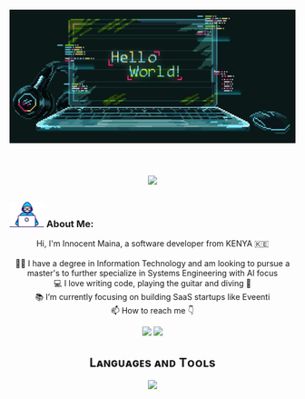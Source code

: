 <!-- ---------------------------------------------- -->
<!-- Hello World Image -->
<!-- ---------------------------------------------- -->
<h1 align="center">
  <a href="https://git.io/typing-svg">
    <img src="./images/hello-world.gif">
  </a>
</h1>

<!-- ---------------------------------------------- -->
<!-- Typing effect -->
<!-- ---------------------------------------------- -->


<h1 align="center">
  <a href="https://git.io/typing-svg">
    <img src="https://readme-typing-svg.herokuapp.com/?lines=var+name+=+Innocent+Maina+GPA;Nice+to+meet+you+%F0%9F%91%8B&center=true&size=30">
  </a>
</h1>

<!-- ---------------------------------------------- -->
<!-- About Me & Contact-->
<!-- ---------------------------------------------- -->
### <img src="./images/Developer.gif" alt="developer gif"  height="45px"> About Me:

<p align="center">
  Hi, I'm Innocent Maina, a software developer from KENYA 🇰🇪
  <br>
  <br>
  👨‍🎓 I have a degree in Information Technology and am looking to pursue a master's to further specialize in Systems Engineering with AI focus
  <br>
  💻 I love writing code, playing the guitar and diving 🥽
  <br>
  📚 I’m currently focusing on building SaaS startups like Eveenti
  <br>
  📫 How to reach me 👇
</p>
<p align="center"> <a href="https://www.linkedin.com/in/innocentwahome/"><img src="https://img.shields.io/badge/linkedin-%230077B5.svg?&style=for-the-badge&logo=linkedin&logoColor=white" height=23></a> <a href="mailto:innocentwahome@gmail.com"><img src="https://img.shields.io/badge/Gmail-D14836?style=for-the-badge&logo=gmail&logoColor=white" height=23></a>


<!-- ---------------------------------------------- -->
<!-- Skills -->
<!-- ---------------------------------------------- -->
<h2 align="center">Lᴀɴɢᴜᴀɢᴇs ᴀɴᴅ Tᴏᴏʟs</h2>
<p align="center">
<img width="600px"  src="https://skillicons.dev/icons?i=py,sklearn,pytorch,tensorflow,opencv,fastapi,flask,mysql,mongo,sqlite,html,css,js,react,cs,dotnet,cpp,matlab,md,git,vscode,docker,postman,linux,&perline=12"  />
</p>



<!-- <div align="center">

**Currently working with:**
<a href="https://en.wikipedia.org/wiki/JavaScript" title="JavaScript"><img src="icons/javascript.png" /></a>
<a href="https://github.com/" title="GitHub"><img src="icons/github.png" /></a>
<a href="https://git-scm.com/" title="Git"><img src="icons/git.png" /></a>
<a href="https://reactjs.org/" title="React"><img src="icons/react.png" /></a>
<a href="https://flutter.dev/" title="Flutter"><img src="icons/flutter.png" /></a>
<a href="https://www.typescriptlang.org/" title="TypeScript"><img src="icons/typescript.png" /></a>
<a href="https://www.mysql.com/" title="MySQL"><img src="icons/mysql.png" /></a>
<a href="https://mariadb.org/" title="MariaDB"><img src="icons/mariadb.png" /></a>
<a href="https://code.visualstudio.com/" title="Visual Studio Code"><img src="icons/vscode.png" /></a>

**Learning:**
<a href="https://angular.io/" title="Angular"><img src="icons/angular.png" /></a>
<a href="https://golang.org/" title="Golang"><img src="icons/golang.png" /></a>
<a href="https://www.rust-lang.org/" title="Rust"><img src="icons/rust.png" /></a>
<a href="https://dart.dev/" title="Dart"><img src="icons/dartlang.png" /></a>

**Previously worked with:**
<a href="https://getcomposer.org/" title="Composer"><img src="icons/composer.png" /></a>
<a href="https://www.docker.com/" title="Docker"><img src="icons/docker.png" /></a>
<a href="https://www.python.org/" title="Python"><img src="icons/python.png" /></a>
<a href="https://www.php.net/" title="PHP"><img src="icons/php.png" /></a>
<a href="https://www.jetbrains.com/phpstorm/" title="PHPStorm"><img src="icons/phpstorm.png" /></a>
<a href="https://laravel.com/" title="Laravel"><img src="icons/laravel.png" /></a>
<a href="https://wordpress.org/" title="WordPress"><img src="icons/wordpress.png" /></a>
</div> -->
